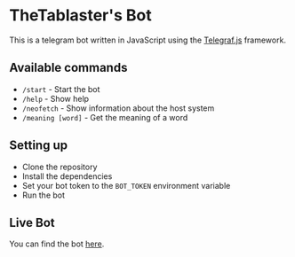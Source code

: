 # TheTablaster's Bot

This is a telegram bot written in JavaScript using the [Telegraf.js](https://telegraf.js.org/#/) framework.

## Available commands

- `/start` - Start the bot
- `/help` - Show help
- `/neofetch` - Show information about the host system
- `/meaning [word]` - Get the meaning of a word

## Setting up

- Clone the repository
- Install the dependencies
- Set your bot token to the `BOT_TOKEN` environment variable
- Run the bot

## Live Bot

You can find the bot [here](https://t.me/TablasterBot).
